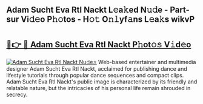 ## Adam Sucht Eva Rtl Nackt L𝚎a𝚔ed N𝚞𝚍e - Part-sur Vi𝚍𝚎o P𝚑𝚘tos - H𝚘𝚝 O𝚗𝚕yf𝚊ns L𝚎a𝚔s wikvP

# <h2><a href="http://kfcdz3.oniu.top/?m=Adam+Sucht+Eva+Rtl+Nackt">🔗👉 🔴 Adam Sucht Eva Rtl Nackt P𝚑ot𝚘𝚜 V𝚒d𝚎o</a></h2>

[![Adam Sucht Eva Rtl Nackt Nu𝚍e𝚜](https://i.imgur.com/0qMVB7G.gif)](http://kfcdz3.oniu.top/?m=Adam+Sucht+Eva+Rtl+Nackt)
Web-based entertainer and multimedia designer Adam Sucht Eva Rtl Nackt, acclaimed for publishing dance and lifestyle tutorials through popular dance sequences and compact clips. Adam Sucht Eva Rtl Nackt's public image is characterized by its friendly and relatable nature, but the intricacies of his personal life remain shrouded in secrecy.  
